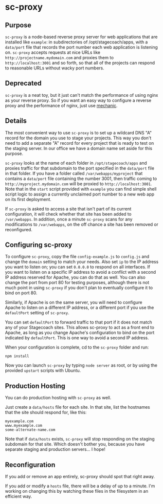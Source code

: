 # sc-proxy

## Purpose

`sc-proxy` is a node-based reverse proxy server for web applications that are installed like `example`: in subdirectories of /opt/stagecoach/apps, with a `data/port` file that records the port number each web application is listening on. `sc-proxy` accepts requests at nice URLs like `http://projectname.mydomain.com` and proxies them to `http://localhost:3001` and so forth, so that all of the projects can respond to reasonable URLs without wacky port numbers.

## Deprecated

`sc-proxy` is a neat toy, but it just can't match the performance of using nginx as your reverse proxy. So if you want an easy way to configure a reverse proxy and the performance of nginx, just use [mechanic](https://github.com/punkave/mechanic).

## Details

The most convenient way to use `sc-proxy` is to set up a wildcard DNS "A" record for the domain you use to stage your projects. This way you don't need to add a separate "A" record for every project that is ready to test on the staging server. In our office we have a domain name set aside for this purpose.

`sc-proxy` looks at the name of each folder in `/opt/stagecoach/apps` and proxies traffic for that subdomain to the port specified in the `data/port` file in that folder. If you have a folder called `/var/webapps/myproject` that contains a `data/port` file containing the number 3001, then traffic coming to `http://myproject.mydomain.com` will be proxied to `http://localhost:3001`. Note that in the `start` script provided with `example` you can find simple shell script logic to assign a currently unclaimed port number to a new web app on its first deployment.

If `sc-proxy` is asked to access a site that isn't part of its current configuration, it will check whether that site has been added to `/var/webapps`. In addition, once a minute `sc-proxy` scans for any modifications to `/var/webapps`, on the off chance a site has been removed or reconfigured.

## Configuring sc-proxy

To configure `sc-proxy`, copy the file `config-example.js` to `config.js` and change the `domain` setting to match your needs. Also set `ip` to the IP address you want to listen on; you can set `0.0.0.0` to respond on all interfaces. If you want to listen on a specific IP address to avoid a conflict with a second IP address reserved for Apache, you can do that as well. You can also change the port from port 80 for testing purposes, although there is not much point in using `sc-proxy` if you don't plan to eventually configure it to bind on port 80.

Similarly, if Apache is on the same server, you will need to configure Apache to listen on a different IP address, or a different port if you use the `defaultPort` setting of `sc-proxy`.

You can set `defaultPort` to forward traffic to that port if it does not match any of your Stagecoach sites. This allows sc-proxy to act as a front end to Apache, as long as you change Apache's configuration to bind on the port indicated by `defaultPort`. This is one way to avoid a second IP address.

When your configuration is complete, cd to the `sc-proxy` folder and run:

    npm install

Now you can launch `sc-proxy` by typing `node server` as root, or by using the provided `upstart` scripts with Ubuntu.

## Production Hosting

You can do production hosting with `sc-proxy` as well.

Just create a `data/hosts` file for each site. In that site, list the hostnames that the site should respond for, like this:

    myexample.com
    www.myexample.com
    some-alternate-name.com

Note that if `data/hosts` exists, `sc-proxy` will stop responding on the staging subdomain for that site. Which doesn't bother you, because you have separate staging and production servers... I hope!

## Reconfiguration

If you add or remove an app entirely, sc-proxy should spot that right away.

If you add or modify a `hosts` file, there will be a delay of up to a minute. I'm working on changing this by watching these files in the filesystem in an efficient way.
